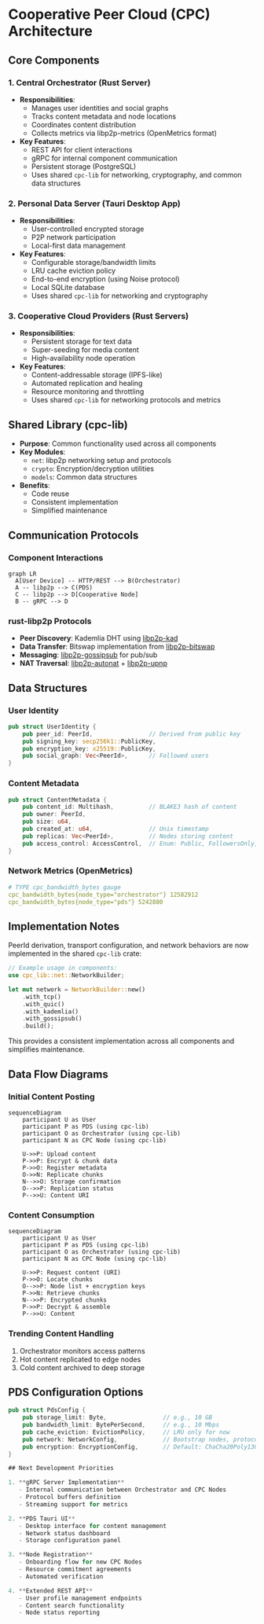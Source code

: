 # Cooperative Peer Cloud (CPC) Architecture

## Core Components

### 1. Central Orchestrator (Rust Server)
- **Responsibilities**:
  - Manages user identities and social graphs
  - Tracks content metadata and node locations
  - Coordinates content distribution
  - Collects metrics via libp2p-metrics (OpenMetrics format)
- **Key Features**:
  - REST API for client interactions
  - gRPC for internal component communication
  - Persistent storage (PostgreSQL)
  - Uses shared `cpc-lib` for networking, cryptography, and common data structures

### 2. Personal Data Server (Tauri Desktop App)
- **Responsibilities**:
  - User-controlled encrypted storage
  - P2P network participation
  - Local-first data management
- **Key Features**:
  - Configurable storage/bandwidth limits
  - LRU cache eviction policy
  - End-to-end encryption (using Noise protocol)
  - Local SQLite database
  - Uses shared `cpc-lib` for networking and cryptography

### 3. Cooperative Cloud Providers (Rust Servers)
- **Responsibilities**:
  - Persistent storage for text data
  - Super-seeding for media content
  - High-availability node operation
- **Key Features**:
  - Content-addressable storage (IPFS-like)
  - Automated replication and healing
  - Resource monitoring and throttling
  - Uses shared `cpc-lib` for networking protocols and metrics

## Shared Library (cpc-lib)
- **Purpose**: Common functionality used across all components
- **Key Modules**:
  - `net`: libp2p networking setup and protocols
  - `crypto`: Encryption/decryption utilities
  - `models`: Common data structures
- **Benefits**:
  - Code reuse
  - Consistent implementation
  - Simplified maintenance

## Communication Protocols

### Component Interactions
```mermaid
graph LR
  A[User Device] -- HTTP/REST --> B(Orchestrator)
  A -- libp2p --> C(PDS)
  C -- libp2p --> D[Cooperative Node]
  B -- gRPC --> D
```

### rust-libp2p Protocols
- **Peer Discovery**: Kademlia DHT using [libp2p-kad]
- **Data Transfer**: Bitswap implementation from [libp2p-bitswap]
- **Messaging**: [libp2p-gossipsub] for pub/sub
- **NAT Traversal**: [libp2p-autonat] + [libp2p-upnp]

[libp2p-kad]: https://docs.rs/libp2p-kad
[libp2p-bitswap]: https://docs.rs/libp2p-bitswap
[libp2p-gossipsub]: https://docs.rs/libp2p-gossipsub
[libp2p-autonat]: https://docs.rs/libp2p-autonat
[libp2p-upnp]: https://docs.rs/libp2p-upnp

## Data Structures

### User Identity
```rust
pub struct UserIdentity {
    pub peer_id: PeerId,                // Derived from public key
    pub signing_key: secp256k1::PublicKey,
    pub encryption_key: x25519::PublicKey,
    pub social_graph: Vec<PeerId>,      // Followed users
}
```

### Content Metadata
```rust
pub struct ContentMetadata {
    pub content_id: Multihash,          // BLAKE3 hash of content
    pub owner: PeerId,
    pub size: u64,
    pub created_at: u64,                // Unix timestamp
    pub replicas: Vec<PeerId>,          // Nodes storing content
    pub access_control: AccessControl,  // Enum: Public, FollowersOnly, Private
}
```

### Network Metrics (OpenMetrics)
```yaml
# TYPE cpc_bandwidth_bytes gauge
cpc_bandwidth_bytes{node_type="orchestrator"} 12582912
cpc_bandwidth_bytes{node_type="pds"} 5242880
```

## Implementation Notes

PeerId derivation, transport configuration, and network behaviors are now implemented in the shared `cpc-lib` crate:

```rust
// Example usage in components:
use cpc_lib::net::NetworkBuilder;

let mut network = NetworkBuilder::new()
    .with_tcp()
    .with_quic()
    .with_kademlia()
    .with_gossipsub()
    .build();
```

This provides a consistent implementation across all components and simplifies maintenance.

## Data Flow Diagrams

### Initial Content Posting
```mermaid
sequenceDiagram
    participant U as User
    participant P as PDS (using cpc-lib)
    participant O as Orchestrator (using cpc-lib)
    participant N as CPC Node (using cpc-lib)
    
    U->>P: Upload content
    P->>P: Encrypt & chunk data
    P->>O: Register metadata
    O->>N: Replicate chunks
    N-->>O: Storage confirmation
    O-->>P: Replication status
    P-->>U: Content URI
```

### Content Consumption
```mermaid
sequenceDiagram
    participant U as User
    participant P as PDS (using cpc-lib)
    participant O as Orchestrator (using cpc-lib)
    participant N as CPC Node (using cpc-lib)
    
    U->>P: Request content (URI)
    P->>O: Locate chunks
    O-->>P: Node list + encryption keys
    P->>N: Retrieve chunks
    N-->>P: Encrypted chunks
    P->>P: Decrypt & assemble
    P-->>U: Content
```

### Trending Content Handling
1. Orchestrator monitors access patterns
2. Hot content replicated to edge nodes
3. Cold content archived to deep storage

## PDS Configuration Options
```rust
pub struct PdsConfig {
    pub storage_limit: Byte,                // e.g., 10 GB
    pub bandwidth_limit: BytePerSecond,     // e.g., 10 Mbps
    pub cache_eviction: EvictionPolicy,     // LRU only for now
    pub network: NetworkConfig,             // Bootstrap nodes, protocols
    pub encryption: EncryptionConfig,       // Default: ChaCha20Poly1305
}

## Next Development Priorities

1. **gRPC Server Implementation**
   - Internal communication between Orchestrator and CPC Nodes
   - Protocol buffers definition
   - Streaming support for metrics

2. **PDS Tauri UI**
   - Desktop interface for content management
   - Network status dashboard
   - Storage configuration panel

3. **Node Registration**
   - Onboarding flow for new CPC Nodes
   - Resource commitment agreements
   - Automated verification

4. **Extended REST API**
   - User profile management endpoints
   - Content search functionality
   - Node status reporting